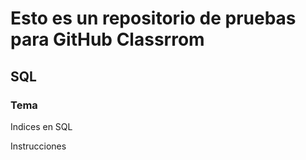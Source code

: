 # Esto es un repositorio de pruebas para GitHub Classrrom

## SQL

### Tema

Indices en SQL

Instrucciones
